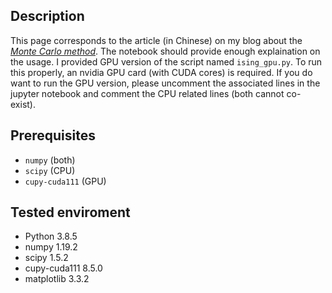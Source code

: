 ## Description

This page corresponds to the article (in Chinese) on my blog about the <a href='https://yenhsunlin.github.io/2021/07/21/mc/'>*Monte Carlo method*</a>. The notebook should provide enough explaination on the usage. I provided GPU version of the script named `ising_gpu.py`. To run this properly, an nvidia GPU card (with CUDA cores) is required. If you do want to run the GPU version, please uncomment the associated lines in the jupyter notebook and comment the CPU related lines (both cannot co-exist).

## Prerequisites

- `numpy` (both)
- `scipy` (CPU)
- `cupy-cuda111` (GPU)

## Tested enviroment

- Python 3.8.5
- numpy 1.19.2
- scipy 1.5.2
- cupy-cuda111 8.5.0
- matplotlib 3.3.2
